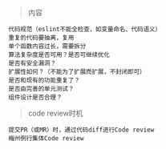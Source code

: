 > 内容

```
代码规范（eslint不能全检查，如变量命名、代码语义）
重复的代码要抽离，复用
单个函数内容过长，需要拆分
算法复杂度是否可用？是否可继续优化
是否有安全漏洞？
扩展性如何？（不能为了扩展而扩展，不封闭即可）
是否和现有的功能重复了？
是否由完善的单元测试？
组件设计是否合理？
```

> code review时机

```
提交PR（或MR）时，通过代码diff进行Code review
梅州例行集体Code review
```